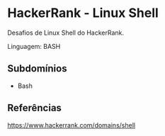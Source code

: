 # HackerRank - Linux Shell
Desafios de Linux Shell do HackerRank.

Linguagem: BASH


## Subdomínios
- Bash


## Referências
https://www.hackerrank.com/domains/shell